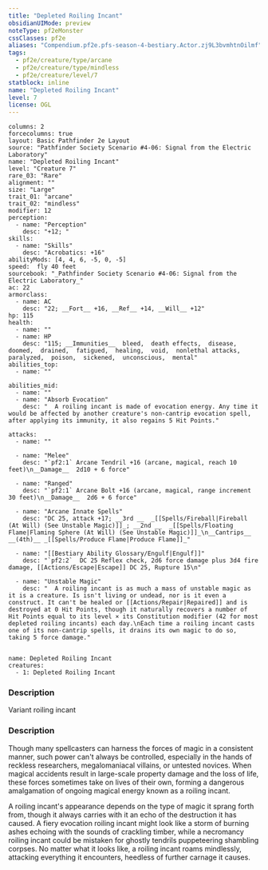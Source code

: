 ```yaml
---
title: "Depleted Roiling Incant"
obsidianUIMode: preview
noteType: pf2eMonster
cssClasses: pf2e
aliases: "Compendium.pf2e.pfs-season-4-bestiary.Actor.zj9L3bvmhtnOilmf" 
tags:
  - pf2e/creature/type/arcane
  - pf2e/creature/type/mindless
  - pf2e/creature/level/7
statblock: inline
name: "Depleted Roiling Incant"
level: 7
license: OGL
---
```


```statblock
columns: 2
forcecolumns: true
layout: Basic Pathfinder 2e Layout
source: "Pathfinder Society Scenario #4-06: Signal from the Electric Laboratory"
name: "Depleted Roiling Incant"
level: "Creature 7"
rare_03: "Rare"
alignment: ""
size: "Large"
trait_01: "arcane"
trait_02: "mindless"
modifier: 12
perception:
  - name: "Perception"
    desc: "+12; "
skills:
  - name: "Skills"
    desc: "Acrobatics: +16"
abilityMods: [4, 4, 6, -5, 0, -5]
speed:  fly 40 feet
sourcebook: "_Pathfinder Society Scenario #4-06: Signal from the Electric Laboratory_"
ac: 22
armorclass:
  - name: AC
    desc: "22; __Fort__ +16, __Ref__ +14, __Will__ +12"
hp: 115
health:
  - name: ""
  - name: HP
    desc: "115; __Immunities__  bleed,  death effects,  disease,  doomed,  drained,  fatigued,  healing,  void,  nonlethal attacks,  paralyzed,  poison,  sickened,  unconscious,  mental"
abilities_top:
  - name: ""

abilities_mid:
  - name: ""
  - name: "Absorb Evocation"
    desc: "  A roiling incant is made of evocation energy. Any time it would be affected by another creature's non-cantrip evocation spell, after applying its immunity, it also regains 5 Hit Points."

attacks:
  - name: ""

  - name: "Melee"
    desc: "`pf2:1` Arcane Tendril +16 (arcane, magical, reach 10 feet)\n__Damage__  2d10 + 6 force"

  - name: "Ranged"
    desc: "`pf2:1` Arcane Bolt +16 (arcane, magical, range increment 30 feet)\n__Damage__  2d6 + 6 force"

  - name: "Arcane Innate Spells"
    desc: "DC 25, attack +17; __3rd __  _[[Spells/Fireball|Fireball (At Will) (See Unstable Magic)]]_; __2nd __  _[[Spells/Floating Flame|Flaming Sphere (At Will) (See Unstable Magic)]]_\n__Cantrips__  __(4th)__ _[[Spells/Produce Flame|Produce Flame]]_"

  - name: "[[Bestiary Ability Glossary/Engulf|Engulf]]"
    desc: "`pf2:2`  DC 25 Reflex check, 2d6 force damage plus 3d4 fire damage, [[Actions/Escape|Escape]] DC 25, Rupture 15\n"

  - name: "Unstable Magic"
    desc: "  A roiling incant is as much a mass of unstable magic as it is a creature. Is isn't living or undead, nor is it even a construct. It can't be healed or [[Actions/Repair|Repaired]] and is destroyed at 0 Hit Points, though it naturally recovers a number of Hit Points equal to its level × its Constitution modifier (42 for most depleted roiling incants) each day.\nEach time a roiling incant casts one of its non-cantrip spells, it drains its own magic to do so, taking 5 force damage."
 
```

```encounter-table
name: Depleted Roiling Incant
creatures:
  - 1: Depleted Roiling Incant
```
### Description
Variant roiling incant

### Description
Though many spellcasters can harness the forces of magic in a consistent manner, such power can't always be controlled, especially in the hands of reckless researchers, megalomaniacal villains, or untested novices. When magical accidents result in large-scale property damage and the loss of life, these forces sometimes take on lives of their own, forming a dangerous amalgamation of ongoing magical energy known as a roiling incant.

A roiling incant's appearance depends on the type of magic it sprang forth from, though it always carries with it an echo of the destruction it has caused. A fiery evocation roiling incant might look like a storm of burning ashes echoing with the sounds of crackling timber, while a necromancy roiling incant could be mistaken for ghostly tendrils puppeteering shambling corpses. No matter what it looks like, a roiling incant roams mindlessly, attacking everything it encounters, heedless of further carnage it causes.
